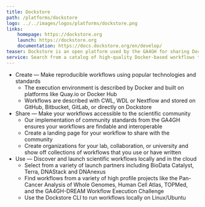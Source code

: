 ```yaml
---
title: Dockstore
path: /platforms/dockstore
logo: ../../images/logos/platforms/dockstore.png
links: 
    homepage: https://dockstore.org
    launch: https://dockstore.org
    documentation: https://docs.dockstore.org/en/develop/
teaser: Dockstore is an open platform used by the GA4GH for sharing Docker-based tools described with either the Common Workflow Language (CWL), the Workflow Description Language (WDL), or Nextflow (NFL).
service: Search from a catalog of high-quality Docker-based workflows that export to Terra or Seven Bridges. Explore organization pages to find collections of workflows from labs, institutions, and consortiums or create a page to share your work with the wider bioinformatics community.
---
```


- Create &mdash; Make reproducible workflows using popular technologies and standards
    + The execution environment is described by Docker and built on platforms like Quay.io or Docker Hub
    + Workflows are described with CWL, WDL or Nextflow and stored on GitHub, Bitbucket, GitLab, or directly on Dockstore
- Share &mdash; Make your workflows accessible to the scientific community
    + Our implementation of community standards from the GA4GH ensures your workflows are findable and interoperable
    + Create a landing page for your workflow to share with the community
    + Create organizations for your lab, collaboration, or university and show off collections of workflows that you use or have written
- Use &mdash; Discover and launch scientific workflows locally and in the cloud
    + Select from a variety of launch partners including BioData Catalyst, Terra, DNAStack and DNAnexus
    + Find workflows from a variety of high profile projects like the Pan-Cancer Analysis of Whole Genomes, Human Cell Atlas, TOPMed, and the GA4GH-DREAM Workflow Execution Challenge
    + Use the Dockstore CLI to run workflows locally on Linux/Ubuntu

